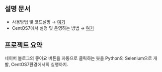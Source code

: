 ## 설명 문서
- 사용방법 및 코드설명 → [여기](https://donggyuu.github.io/development/like-click-bot/)
- CentOS7에서 설정 및 운영하는 방법 → [여기](https://donggyuu.github.io/development/install-selenium-on-centos/)

## 프로젝트 요약
네이버 블로그의 좋아요 버튼을 자동으로 클릭하는 봇을 Python의 Selenium으로 개발, CentOS7환경에서의 실행까지.